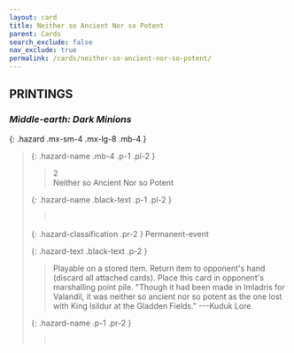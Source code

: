 ```yaml
---
layout: card
title: Neither so Ancient Nor so Potent
parent: Cards
search_exclude: false
nav_exclude: true
permalink: /cards/neither-so-ancient-nor-so-potent/
---
```


## PRINTINGS


### _Middle-earth: Dark Minions_

{: .hazard .mx-sm-4 .mx-lg-8 .mb-4 }
> {: .hazard-name .mb-4 .p-1 .pl-2 }
> > <div class="hazard-mp">2</div>
> > <div class="card-name">Neither so Ancient Nor so Potent</div>
>
> {: .hazard-name .black-text .p-1 .pl-2 }
> > &nbsp;
>
> {: .hazard-classification .pr-2 }
> Permanent-event
>
> {: .hazard-text .black-text .p-2 }
> > Playable on a stored item. Return item to opponent's hand (discard all attached cards). Place this card in opponent's marshalling point pile.  "Though it had been made in Imladris for Valandil, it was neither so ancient nor so potent as the one lost with King Isildur at the Gladden Fields." ---Kuduk Lore 
>
> {: .hazard-name .p-1 .pr-2 }
> > <div class="card-shield"></div>
> > <div class="card-corruption">&nbsp;</div>
